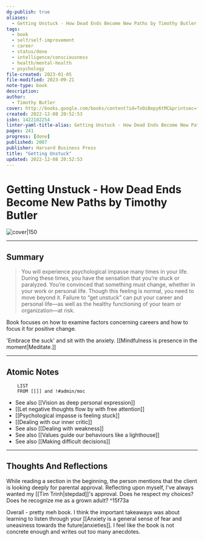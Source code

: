 ```yaml
---
dg-publish: true
aliases:
  - Getting Unstuck - How Dead Ends Become New Paths by Timothy Butler
tags:
  - book
  - self/self-improvement
  - career
  - status/done
  - intelligence/consciousness
  - health/mental-health
  - psychology
file-created: 2023-01-05
file-modified: 2023-09-21
note-type: book 
description: 
author:
  - Timothy Butler
cover: http://books.google.com/books/content?id=ToOiBepy6tMC&printsec=frontcover&img=1&zoom=1&edge=curl&source=gbs_api
created: 2022-12-08 20:52:53
isbn: 1422102254 
linter-yaml-title-alias: Getting Unstuck - How Dead Ends Become New Paths by Timothy Butler
pages: 241
progress: [done]
published: 2007
publisher: Harvard Business Press
title: "Getting Unstuck"
updated: 2022-12-08 20:52:53
---
```


# Getting Unstuck - How Dead Ends Become New Paths by Timothy Butler

![cover|150](http://books.google.com/books/content?id=ToOiBepy6tMC&printsec=frontcover&img=1&zoom=1&edge=curl&source=gbs_api)

----

## Summary

> You will experience psychological impasse many times in your life. During these times, you have the sensation that you’re stuck or paralyzed. You’re convinced that something must change, whether in your work or personal life. Though this feeling is normal, you need to move beyond it. Failure to “get unstuck” can put your career and personal life—as well as the healthy functioning of your team or organization—at risk.

Book focuses on how to examine factors concerning careers and how to focus it for positive change.

'Embrace the suck' and sit with the anxiety. [[Mindfulness is presence in the moment|Meditate.]]

---

## Atomic Notes

```dataview
	LIST
	FROM [[]] and !#admin/moc
```

- See also [[Vision as deep personal expression]]
- [[Let negative thoughts flow by with free attention]]
- [[Psychological impasse is feeling stuck]]
- [[Dealing with our inner critic]]
- See also [[Dealing with weakness]]
- See also [[Values guide our behaviours like a lighthouse]]
- See also [[Making difficult decisions]]

---

## Thoughts And Reflections

While reading a section in the beginning, the person mentions that the client is looking deeply for parental approval. Reflecting upon myself, I've always wanted my [[Tim Trinh|stepdad]]'s approval. Does he respect my choices? Does he recognize me as a grown adult? ^15f73a

Overall - pretty meh book. I think the important takeaways was about learning to listen through your [[Anxiety is a general sense of fear and uneasiness towards the future|anxieties]]. I feel like the book is not concrete enough and writes out too many anecdotes.
